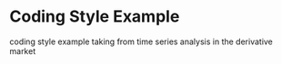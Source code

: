 # Coding Style Example
coding style example taking from time series analysis in the derivative market
